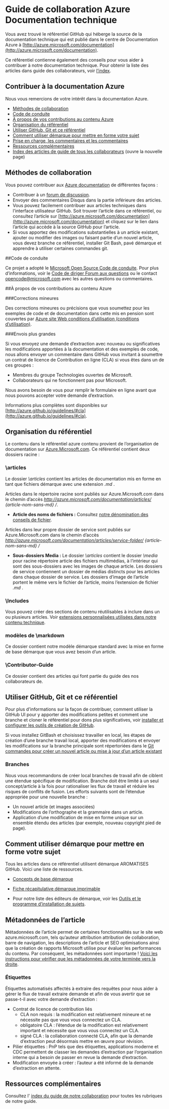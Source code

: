 # <a name="azure-technical-documentation-contributor-guide"></a>Guide de collaboration Azure Documentation technique

Vous avez trouvé le référentiel GitHub qui héberge la source de la documentation technique qui est publié dans le centre de Documentation Azure à [http://azure.microsoft.com/documentation](http://azure.microsoft.com/documentation).

Ce référentiel contienne également des conseils pour vous aider à contribuer à notre documentation technique.  Pour obtenir la liste des articles dans guide des collaborateurs, voir [l’index](https://github.com/Azure/azure-content/blob/master/contributor-guide/contributor-guide-index.md).

## <a name="contribute-to-azure-documentation"></a>Contribuer à la documentation Azure

Nous vous remercions de votre intérêt dans la documentation Azure.

* [Méthodes de collaboration](#ways-to-contribute)
* [Code de conduite](#code-of-conduct)
* [À propos de vos contributions au contenu Azure](#about-your-contributions-to-azure-content)
* [Organisation du référentiel](#repository-organization)
* [Utiliser GitHub, Git et ce référentiel](#use-github-git-and-this-repository)
* [Comment utiliser démarque pour mettre en forme votre sujet](#how-to-use-markdown-to-format-your-topic)
* [Prise en charge, les commentaires et les commentaires](./contributor-guide/feedback-and-comments.md)
* [Ressources complémentaires](#more-resources)
* [Index des articles de guide de tous les collaborateurs](./contributor-guide/contributor-guide-index.md) (ouvre la nouvelle page)

## <a name="ways-to-contribute"></a>Méthodes de collaboration 

Vous pouvez contribuer aux [Azure documentation](http://azure.microsoft.com/documentation/) de différentes façons :

* Contribuer à un [forum de discussion](http://social.msdn.microsoft.com/Forums/windowsazure/home).
* Envoyer des commentaires Disqus dans la partie inférieure des articles.
* Vous pouvez facilement contribuer aux articles techniques dans l’interface utilisateur GitHub. Soit trouver l’article dans ce référentiel, ou consultez l’article sur [http://azure.microsoft.com/documentation](http://azure.microsoft.com/documentation) et cliquez sur le lien dans l’article qui accède à la source GitHub pour l’article.
* Si vous apportez des modifications substantielles à un article existant, ajouter ou modifier des images ou faisant partie d’un nouvel article, vous devez branche ce référentiel, installer Git Bash, pavé démarque et apprendre à utiliser certaines commandes git.

##<a name="code-of-conduct"></a>Code de conduite

Ce projet a adopté le [Microsoft Open Source Code de conduite](https://opensource.microsoft.com/codeofconduct/). Pour plus d’informations, voir le [Code de diriger Forum aux questions](https://opensource.microsoft.com/codeofconduct/faq/) ou le contact [opencode@microsoft.com](mailto:opencode@microsoft.com) avec les autres questions ou commentaires.

##<a name="about-your-contributions-to-azure-content"></a>À propos de vos contributions au contenu Azure

###<a name="minor-corrections"></a>Corrections mineures

Des corrections mineures ou précisions que vous soumettez pour les exemples de code et de documentation dans cette mis en pension sont couvertes par [Azure site Web conditions d’utilisation (conditions d’utilisation)](http://azure.microsoft.com/support/legal/website-terms-of-use/).


###<a name="larger-submissions"></a>Envois plus grandes

Si vous envoyez une demande d’extraction avec nouveau ou significatives les modifications apportées à la documentation et des exemples de code, nous allons envoyer un commentaire dans GitHub vous invitant à soumettre un contrat de licence de Contribution en ligne (CLA) si vous êtes dans un de ces groupes :

* Membres du groupe Technologies ouvertes de Microsoft.
* Collaborateurs qui ne fonctionnent pas pour Microsoft.

Nous avons besoin de vous pour remplir le formulaire en ligne avant que nous pouvons accepter votre demande d’extraction.

Informations plus complètes sont disponibles sur [http://azure.github.io/guidelines/#cla](http://azure.github.io/guidelines/#cla).

## <a name="repository-organization"></a>Organisation du référentiel

Le contenu dans le référentiel azure contenu provient de l’organisation de documentation sur [Azure.Microsoft.com](http://azure.microsoft.com). Ce référentiel contient deux dossiers racine :

### <a name="articles"></a>\articles

Le dossier *\articles* contient les articles de documentation mis en forme en tant que fichiers démarque avec une extension *.md* .

Articles dans le répertoire racine sont publiés sur Azure.Microsoft.com dans le chemin d’accès *http://azure.microsoft.com/documentation/articles/ {article-nom-sans-md} /*.

* **Article des noms de fichiers :** Consultez [notre dénomination des conseils de fichier](./contributor-guide/file-names-and-locations.md).

Articles dans leur propre dossier de service sont publiés sur Azure.Microsoft.com dans le chemin d’accès *http://azure.microsoft.com/documentation/articles/service-folder/ {article-nom-sans-md} /*

* **Sous-dossiers Media :** Le dossier *\articles* contient le dossier *\media* pour racine répertoire article des fichiers multimédias, à l’intérieur qui sont des sous-dossiers avec les images de chaque article.  Les dossiers de service contiennent un dossier de médias distincts pour les articles dans chaque dossier de service. Les dossiers d’image de l’article portent le même vers le fichier de l’article, moins l’extension de fichier *.md* .

### <a name="includes"></a>\Includes

Vous pouvez créer des sections de contenu réutilisables à inclure dans un ou plusieurs articles. Voir [extensions personnalisées utilisées dans notre contenu technique](./contributor-guide/custom-markdown-extensions.md).

### <a name="markdown-templates"></a>modèles de \markdown

Ce dossier contient notre modèle démarque standard avec la mise en forme de base démarque que vous avez besoin d’un article.

### <a name="contributor-guide"></a>\Contributor-Guide

Ce dossier contient des articles qui font partie du guide des nos collaborateurs de.  

## <a name="use-github-git-and-this-repository"></a>Utiliser GitHub, Git et ce référentiel

Pour plus d’informations sur la façon de contribuer, comment utiliser la GitHub UI pour y apporter des modifications petites et comment une branche et cloner le référentiel pour dons plus significatives, voir [installer et configurer les outils de création de GitHub](./contributor-guide/tools-and-setup.md).

Si vous installez GitBash et choisissez travailler en local, les étapes de création d’une branche travail local, apporter des modifications et envoyer les modifications sur la branche principale sont répertoriées dans le [Git commandes pour créer un nouvel article ou mise à jour d’un article existant](./contributor-guide/git-commands-for-master.md)

### <a name="branches"></a>Branches

Nous vous recommandons de créer local branches de travail afin de ciblent une étendue spécifique de modification. Branche doit être limité à un seul concept/article à la fois pour rationaliser les flux de travail et réduire les risques de conflits de fusion.  Les efforts suivants sont de l’étendue appropriée pour une nouvelle branche :

* Un nouvel article (et images associées)
* Modifications de l’orthographe et la grammaire dans un article.
* Application d’une modification de mise en forme unique sur un ensemble étendu des articles (par exemple, nouveau copyright pied de page).

## <a name="how-to-use-markdown-to-format-your-topic"></a>Comment utiliser démarque pour mettre en forme votre sujet

Tous les articles dans ce référentiel utilisent démarque AROMATISES GitHub.  Voici une liste de ressources.

- [Concepts de base démarque](https://help.github.com/articles/markdown-basics/)

- [Fiche récapitulative démarque imprimable](./contributor-guide/media/documents/markdown-cheatsheet.pdf?raw=true)

- Pour notre liste des éditeurs de démarque, voir les [Outils et le programme d’installation de sujets](./contributor-guide/tools-and-setup.md#install-a-markdown-editor).

## <a name="article-metadata"></a>Métadonnées de l’article

Métadonnées de l’article permet de certaines fonctionnalités sur le site web azure.microsoft.com, tels qu’auteur attribution attribution de collaboration, barre de navigation, les descriptions de l’article et SEO optimisations ainsi que la création de rapports Microsoft utilise pour évaluer les performances du contenu. Par conséquent, les métadonnées sont importante ! [Voici les instructions pour vérifier que les métadonnées de votre terminée vers la droite](./contributor-guide/article-metadata.md).

### <a name="labels"></a>Étiquettes

Étiquettes automatisés affectés à extraire des requêtes pour nous aider à gérer le flux de travail extraire demande et afin de vous avertir que se passe-t-il avec votre demande d’extraction :

* Contrat de licence de contribution liés
    * CLA non requis : la modification est relativement mineure et ne nécessite pas que vous vous connectez un CLA.
    * obligatoire CLA : l’étendue de la modification est relativement important et nécessite que vous vous connectez un CLA.
    * signé CLA : la collaboration connecté CLA, afin que la demande d’extraction peut désormais mettre en œuvre pour révision.
* Pilier étiquettes : PnP tels que des étiquettes, applications moderne et CDC permettent de classer les demandes d’extraction par l’organisation interne qui a besoin de passer en revue la demande d’extraction.
* Modification envoyée à créer : l’auteur a été informé de la demande d’extraction en attente.

## <a name="more-resources"></a>Ressources complémentaires

Consultez l' [index du guide de notre collaboration](./contributor-guide/contributor-guide-index.md) pour toutes les rubriques de notre guide.

